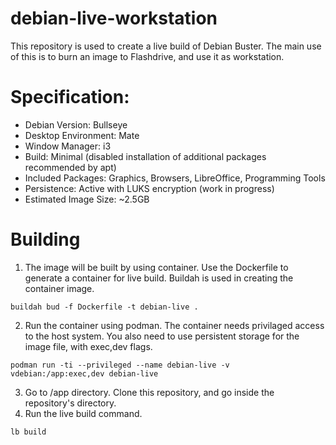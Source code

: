 # debian-live-workstation
This repository is used to create a live build of Debian Buster. The main use of this is to burn an image to Flashdrive, and use it as workstation.

# Specification:
- Debian Version: Bullseye
- Desktop Environment: Mate
- Window Manager: i3
- Build: Minimal (disabled installation of additional packages recommended by apt)
- Included Packages: Graphics, Browsers, LibreOffice, Programming Tools
- Persistence: Active with LUKS encryption (work in progress)
- Estimated Image Size: ~2.5GB

# Building
1. The image will be built by using container. Use the Dockerfile to generate a container for live build. Buildah is used in creating the container image.
```
buildah bud -f Dockerfile -t debian-live .
```
2. Run the container using podman. The container needs privilaged access to the host system. You also need to use persistent storage for the image file, with exec,dev flags.
```
podman run -ti --privileged --name debian-live -v vdebian:/app:exec,dev debian-live
```
3. Go to /app directory. Clone this repository, and go inside the repository's directory.
4. Run the live build command.
```
lb build
```
